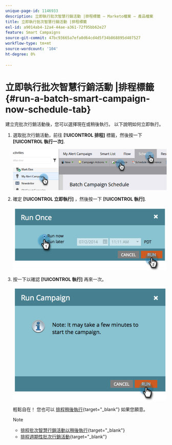 ```yaml
---
unique-page-id: 1146933
description: 立即執行批次智慧行銷活動 |排程標籤 — Marketo檔案 — 產品檔案
title: 立即執行批次智慧行銷活動 |排程標籤
exl-id: a9014ab4-12a4-44ae-a361-72f95bb62e27
feature: Smart Campaigns
source-git-commit: 47bc93665a7efa0d64cd4d5f34b868895d407527
workflow-type: tm+mt
source-wordcount: '104'
ht-degree: 0%

---
```


# 立即執行批次智慧行銷活動 |排程標籤 {#run-a-batch-smart-campaign-now-schedule-tab}

建立完批次行銷活動後，您可以選擇現在或稍後執行。 以下說明如何立即執行。

1. 選取批次行銷活動，前往 **[!UICONTROL 排程]** 標籤，然後按一下 **[!UICONTROL 執行一次]**.

   ![](assets/run-a-batch-smart-campaign-now-schedule-tab-1.png)

1. 確定 **[!UICONTROL 立即執行]** ，然後按一下 **[!UICONTROL 執行]**.

   ![](assets/run-a-batch-smart-campaign-now-schedule-tab-2.png)

1. 按一下以確認 **[!UICONTROL 執行]** 再來一次。

   ![](assets/run-a-batch-smart-campaign-now-schedule-tab-3.png)

   輕鬆自在！ 您也可以 [排程稍後執行](/help/marketo/product-docs/core-marketo-concepts/smart-campaigns/using-smart-campaigns/schedule-a-batch-smart-campaign-to-run-later.md){target="_blank"} 如果您願意。

   >[!NOTE]
   >
   >* [排程批次智慧行銷活動以稍後執行](/help/marketo/product-docs/core-marketo-concepts/smart-campaigns/using-smart-campaigns/schedule-a-batch-smart-campaign-to-run-later.md){target="_blank"}
   >* [排程週期性批次行銷活動](/help/marketo/product-docs/core-marketo-concepts/smart-campaigns/using-smart-campaigns/schedule-a-recurring-batch-campaign.md){target="_blank"}
